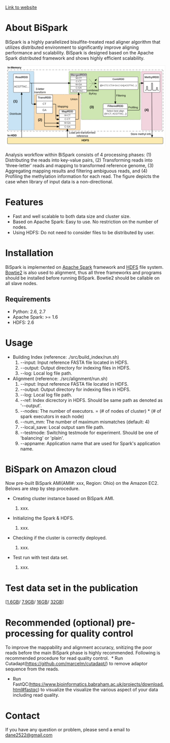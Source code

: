 [Link to website](https://bhi-kimlab.github.io/BiSpark/)

# About BiSpark

BiSpark is a highly parallelized bisulfite-treated read aligner algorithm that utilizes distributed environment to significantly improve aligning performance and scalability. BiSpark is designed based on the Apache Spark distributed framework and shows highly efficient scalability.

![Figure](https://github.com/bhi-kimlab/BiSpark/blob/master/docs/BisPark_workflow_v2.png?raw=true)

Analysis workflow within BiSpark consists of 4 processing phases: (1) Distributing the reads into key-value pairs, (2) Transforming reads into ‘three-letter’ reads and mapping to transformed reference genome, (3) Aggregating mapping results and filtering ambiguous reads, and (4) Profiling the methylation information for each read. The figure depicts the case when library of input data is a non-directional.

# Features

* Fast and well scalable to both data size and cluster size.
* Based on Apache Spark: Easy to use. No restriction on the number of nodes.
* Using HDFS: Do not need to consider files to be distributed by user.


# Installation

BiSpark is implemented on [Apache Spark](https://spark.apache.org/) framework and [HDFS](https://hadoop.apache.org/docs/r2.7.2/hadoop-project-dist/hadoop-hdfs/HdfsUserGuide.html) file system. [Bowtie2](http://bowtie-bio.sourceforge.net/bowtie2/index.shtml) is also used to alignment, thus all three frameworks and programs should be installed before running BiSpark. Bowtie2 should be callable on all slave nodes.

## Requirements

* Python: 2.6, 2.7
* Apache Spark: >= 1.6
* HDFS: 2.6

# Usage

- Building Index (reference: ./src/build_index/run.sh)
  1. --input: Input reference FASTA file located in HDFS.
  2. --output: Output directory for indexing files in HDFS.
  3. --log: Local log file path.
- Alignment (reference: ./src/alignment/run.sh)
  1. --input: Input reference FASTA file located in HDFS.
  2. --output: Output directory for indexing files in HDFS.
  3. --log: Local log file path.
  4. --ref: Index dicrectory in HDFS. Should be same path as denoted as '--output'.
  5. --nodes: The number of executors. = (# of nodes of cluster) * (# of spark executors in each node)
  6. --num_mm: The number of maximum mismatches (default: 4)
  6. --local_save: Local output sam file path.
  7. --testmode: Switching testmode for experiment. Should be one of 'balancing' or 'plain'.
  8. --appname: Application name that are used for Spark's application name.

# BiSpark on Amazon cloud

Now pre-built BiSpark AMI(AMI#: xxx, Region: Ohio) on the Amazon EC2. Belows are step by step procedure.
  
- Creating cluster instance based on BiSpark AMI.
  1. xxx.

- Initializing the Spark & HDFS.
  1. xxx.

- Checking if the cluster is correctly deployed.
  1. xxx.

- Test run with test data set.
  1. xxx.

# Test data set in the publication

\[[1.6GB](http://epigenomics.snu.ac.kr/BiSpark/10_000_000.fa)/
[7.9GB](http://epigenomics.snu.ac.kr/BiSpark/50_000_000.fa)/
[16GB](http://epigenomics.snu.ac.kr/BiSpark/100_000_000.fa)/
[32GB](http://epigenomics.snu.ac.kr/BiSpark/200_000_000.fa)\]

# Recommended (optional) pre-processing for quality control

To improve the mappability and alignment accuracy, snitizing the poor reads before the main BiSpark phase is highly recommended. Following is recommended procedure for read quality control.
  * Run Cutadapt(https://github.com/marcelm/cutadapt/) to remove adaptor sequence from the reads.
  
  * Run FastQC(https://www.bioinformatics.babraham.ac.uk/projects/download.html#fastqc) to visualize the visualize the various aspect of your data including read quality.
  
# Contact

If you have any question or problem, please send a email to [dane2522@gmail.com](mailto:dane2522@gmail.com)

